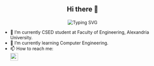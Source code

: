 ## <p align="center"> Hi there 👋 </p>
<p align="center">
  <img src="https://readme-typing-svg.herokuapp.com?font=Fira+Code&pause=1000&center=true&vCenter=true&random=false&width=800&lines=I+am+a+recent+graduate+in+Computer+and+Systems+Engineering." alt="Typing SVG">
</p>

<!-- **Mahmoudghlab25/Mahmoudghlab25** is a ✨ _special_ ✨ repository because its `README.md` (this file) appears on your GitHub profile. -->
- 🔭 I’m currently CSED student at Faculty of Engineering, Alexandria University.
- 🌱 I’m currently learning Computer Engineering.
- 📫 How to reach me:<br>
   [<img src="https://upload.wikimedia.org/wikipedia/commons/c/ca/LinkedIn_logo_initials.png" height="24">](https://www.linkedin.com/in/mahmoud-ghallab-89981521a)

